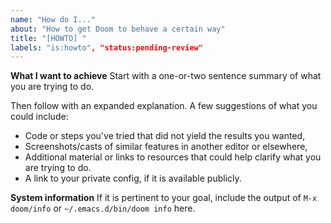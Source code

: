 ```yaml
---
name: "How do I..."
about: "How to get Doom to behave a certain way"
title: "[HOWTO] "
labels: "is:howto", "status:pending-review"
---
```


**What I want to achieve**
Start with a one-or-two sentence summary of what you are trying to do.

Then follow with an expanded explanation. A few suggestions of what you could
include:

+ Code or steps you've tried that did not yield the results you wanted,
+ Screenshots/casts of similar features in another editor or elsewhere,
+ Additional material or links to resources that could help clarify what you are
  trying to do.
+ A link to your private config, if it is available publicly.

**System information**
If it is pertinent to your goal, include the output of `M-x doom/info` or
`~/.emacs.d/bin/doom info` here.
